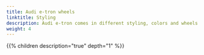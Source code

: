 ```yaml
---
title: Audi e-tron wheels
linktitle: Styling
description: Audi e-tron comes in different styling, colors and wheels
weight: 4
---
```






{{% children description="true" depth="1" %}}
